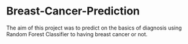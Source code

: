 # Breast-Cancer-Prediction
The aim of this project was to predict on the basics of diagnosis using Random Forest Classifier to having breast cancer or not.
